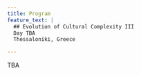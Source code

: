 ```yaml
---
title: Program
feature_text: |
  ## Evolution of Cultural Complexity III
  Day TBA
  Thessaloniki, Greece 

---
```


TBA

